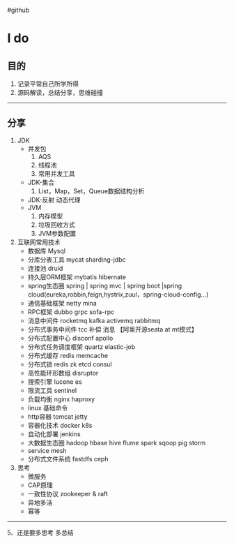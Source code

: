 #github
# I do
## 目的
1. 记录平常自己所学所得
2. 源码解读，总结分享，思维碰撞

---
## 分享
1. JDK
	* 并发包
		1. AQS 
		2. 线程池
		3. 常用并发工具
	* JDK-集合
		1. List，Map，Set，Queue数据结构分析
	* JDK-反射 动态代理
	* JVM
		1. 内存模型
		2. 垃圾回收方式
		3. JVM参数配置
2. 互联网常用技术
	* 数据库 Mysql 
	* 分库分表工具 mycat sharding-jdbc
	* 连接池 druid 
	* 持久层ORM框架 mybatis  hibernate
	* spring生态圈 spring | spring mvc | spring boot |spring cloud(eureka,robbin,feign,hystrix,zuul，spring-cloud-config...)
	* 通信基础框架 netty mina 
	* RPC框架 dubbo   grpc  sofa-rpc
	* 消息中间件 rocketmq  kafka  activemq  rabbitmq
	* 分布式事务中间件 tcc  补偿 消息   【阿里开源seata at mt模式】
	* 分布式配置中心 disconf apollo 
	* 分布式任务调度框架  quartz  elastic-job
	* 分布式缓存 redis memcache
	* 分布式锁  redis zk etcd consul
	* 高性能环形数组 disruptor
	* 搜索引擎  lucene es
	* 限流工具  sentinel
	* 负载均衡 nginx haproxy
	* linux 基础命令
	* http容器 tomcat jetty
	* 容器化技术 docker k8s
	* 自动化部署 jenkins
	* 大数据生态圈 hadoop  hbase  hive  flume  spark  sqoop  pig storm 
	* service mesh
	* 分布式文件系统 fastdfs ceph
4. 思考
	* 微服务
	* CAP原理
	* 一致性协议 zookeeper & raft
	* 异地多活
	* 幂等
	
---
5、还是要多思考 多总结